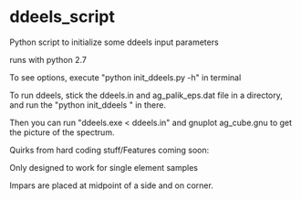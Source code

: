 # ddeels_script
Python script to initialize some ddeels input parameters

runs with python 2.7

To see options, execute "python init_ddeels.py -h" in terminal

To run ddeels, stick the ddeels.in and ag_palik_eps.dat file in a directory, and run the "python init_ddeels <options>" in there.  

Then you can run "ddeels.exe < ddeels.in" and gnuplot ag_cube.gnu to get the picture of the spectrum.


Quirks from hard coding stuff/Features coming soon:

Only designed to work for single element samples

Impars are placed at midpoint of a side and on corner. 
